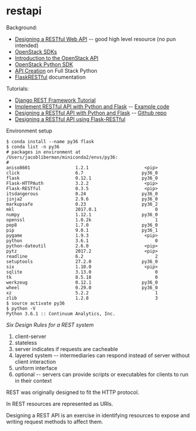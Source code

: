 # restapi

Background:
* [Designing a RESTful Web API](http://blog.luisrei.com/articles/rest.html) -- good high level resource (no pun intended)
* [OpenStack SDKs](https://wiki.openstack.org/wiki/SDKs)
* [Introduction to the OpenStack API](https://www.linux.com/learn/introduction-openstack-api)
* [OpenStack Python SDK](https://docs.openstack.org/user-guide/sdk.html)
* [API Creation](https://www.fullstackpython.com/api-creation.html) on Full Stack Python
* [FlaskRESTful](https://flask-restful.readthedocs.io/en/0.3.5/) documentation

Tutorials:
* [Django REST Framework Tutorial](http://www.django-rest-framework.org/tutorial/quickstart/)
* [Implement RESTful API with Python and Flask](http://blog.luisrei.com/articles/flaskrest.html) -- [Example code](https://github.com/lrei/articles/tree/master/2012-05-02-flaskrest)
* [Designing a RESTful API with Python and Flask](https://blog.miguelgrinberg.com/post/designing-a-restful-api-with-python-and-flask) -- [Github repo](https://github.com/miguelgrinberg/REST-tutorial)
* [Designing a RESTful API using Flask-RESTful](https://blog.miguelgrinberg.com/post/designing-a-restful-api-using-flask-restful)

Environment setup
~~~~
$ conda install --name py36 flask
$ conda list -n py36
# packages in environment at /Users/jacobliberman/miniconda2/envs/py36:
#
aniso8601                 1.2.1                     <pip>
click                     6.7                      py36_0  
flask                     0.12.1                   py36_0  
Flask-HTTPAuth            3.2.2                     <pip>
Flask-RESTful             0.3.5                     <pip>
itsdangerous              0.24                     py36_0  
jinja2                    2.9.6                    py36_0  
markupsafe                0.23                     py36_2  
mkl                       2017.0.1                      0  
numpy                     1.12.1                   py36_0  
openssl                   1.0.2k                        1  
pep8                      1.7.0                    py36_0  
pip                       9.0.1                    py36_1  
pygame                    1.9.3                     <pip>
python                    3.6.1                         0  
python-dateutil           2.6.0                     <pip>
pytz                      2017.2                    <pip>
readline                  6.2                           2  
setuptools                27.2.0                   py36_0  
six                       1.10.0                    <pip>
sqlite                    3.13.0                        0  
tk                        8.5.18                        0  
werkzeug                  0.12.1                   py36_0  
wheel                     0.29.0                   py36_0  
xz                        5.2.2                         1  
zlib                      1.2.8                         3  
$ source activate py36
$ python -V
Python 3.6.1 :: Continuum Analytics, Inc.
~~~~

*Six Design Rules for a REST system*
1. client-server
2. stateless
3. server indicates if requests are cacheable
4. layered system -- intermediaries can respond instead of server without client interaction
5. uniform interface
6. optional -- servers can provide scripts or executables for clients to run in their context

REST was originally designed to fit the HTTP protocol.

In REST resources are represented as URIs.

Designing a REST API is an exercise in identifying resources to expose and writing request methods to affect them.
